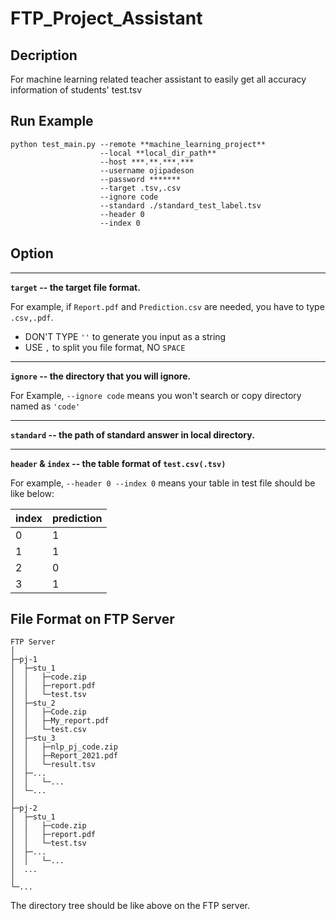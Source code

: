 # FTP_Project_Assistant

## Decription
For machine learning related teacher assistant to easily get all accuracy information of students' test.tsv

## Run Example
```
python test_main.py --remote **machine_learning_project**
                    --local **local_dir_path**
                    --host ***.**.***.***
                    --username ojipadeson
                    --password *******
                    --target .tsv,.csv
                    --ignore code
                    --standard ./standard_test_label.tsv
                    --header 0
                    --index 0
```

## Option

---

**```target```  -- the target file format.**

For example, if ```Report.pdf``` and ```Prediction.csv``` are needed,
you have to type ```.csv,.pdf```.

* DON'T TYPE ```''``` to generate you input as a string
* USE ```,``` to split you file format, NO ```SPACE```

---

**```ignore```  -- the directory that you will ignore.**

For Example, ```--ignore code``` means you won't search or copy directory named as ```'code'```

---

**```standard```  -- the path of standard answer in local directory.**

---

**```header``` & ```index```  -- the table format of ```test.csv(.tsv)```**

For example, ```--header 0 --index 0``` means your table in test file should be like below:

index   |	prediction
----    |   ----
0	|   1
1	|   1
2	|   0
3	|   1


## File Format on FTP Server
```
FTP Server
│
├─pj-1
│  ├─stu_1
│  │   ├─code.zip
│  │   ├─report.pdf
│  │   └─test.tsv
│  ├─stu_2
│  │   ├─Code.zip
│  │   ├─My_report.pdf
│  │   └─test.csv
│  ├─stu_3
│  │   ├─nlp_pj_code.zip
│  │   ├─Report_2021.pdf
│  │   └─result.tsv
│  ├─...
│  │   └─...
│  └─...
│
├─pj-2
│  ├─stu_1
│  │   ├─code.zip
│  │   ├─report.pdf
│  │   └─test.tsv
│  ├─...
│  │   └─...
│  ...
│
└─...
```
The directory tree should be like above on the FTP server.
